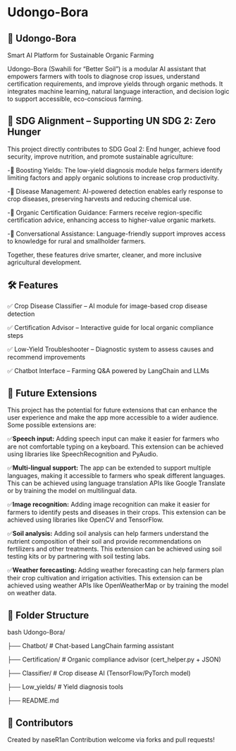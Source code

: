 # Udongo-Bora
## 🌿 Udongo-Bora
Smart AI Platform for Sustainable Organic Farming

Udongo-Bora (Swahili for “Better Soil”) is a modular AI assistant that empowers farmers with tools to diagnose crop issues, understand certification requirements, and improve yields through organic methods. It integrates machine learning, natural language interaction, and decision logic to support accessible, eco-conscious farming.

## 🎯 SDG Alignment – Supporting UN SDG 2: Zero Hunger
This project directly contributes to SDG Goal 2: End hunger, achieve food security, improve nutrition, and promote sustainable agriculture:

-🌱 Boosting Yields: The low-yield diagnosis module helps farmers identify limiting factors and apply organic solutions to increase crop productivity.

-🦠 Disease Management: AI-powered detection enables early response to crop diseases, preserving harvests and reducing chemical use.

-📄 Organic Certification Guidance: Farmers receive region-specific certification advice, enhancing access to higher-value organic markets.

-💬 Conversational Assistance: Language-friendly support improves access to knowledge for rural and smallholder farmers.

Together, these features drive smarter, cleaner, and more inclusive agricultural development.

## 🛠 Features
✅ Crop Disease Classifier – AI module for image-based crop disease detection

✅ Certification Advisor – Interactive guide for local organic compliance steps

✅ Low-Yield Troubleshooter – Diagnostic system to assess causes and recommend improvements

✅ Chatbot Interface – Farming Q&A powered by LangChain and LLMs

## 🤖 Future Extensions 
This project has the potential for future extensions that can enhance the user experience and make the app more accessible to a wider audience. Some possible extensions are:

✅**Speech input:** Adding speech input can make it easier for farmers who are not comfortable typing on a keyboard. This extension can be achieved using libraries like SpeechRecognition and PyAudio.

✅**Multi-lingual support:** The app can be extended to support multiple languages, making it accessible to farmers who speak different languages. This can be achieved using language translation APIs like Google Translate or by training the model on multilingual data.

✅**Image recognition:** Adding image recognition can make it easier for farmers to identify pests and diseases in their crops. This extension can be achieved using libraries like OpenCV and TensorFlow.

✅**Soil analysis:** Adding soil analysis can help farmers understand the nutrient composition of their soil and provide recommendations on fertilizers and other treatments. This extension can be achieved using soil testing kits or by partnering with soil testing labs.

✅**Weather forecasting:** Adding weather forecasting can help farmers plan their crop cultivation and irrigation activities. This extension can be achieved using weather APIs like OpenWeatherMap or by training the model on weather data.

## 📁 Folder Structure
bash
Udongo-Bora/

├── Chatbot/           # Chat-based LangChain farming assistant

├── Certification/     # Organic compliance advisor (cert_helper.py + JSON)

├── Classifier/        # Crop disease AI (TensorFlow/PyTorch model)

├── Low_yields/        # Yield diagnosis tools

├── README.md

## 🤝 Contributors
Created by naseR1an Contribution welcome via forks and pull requests!
